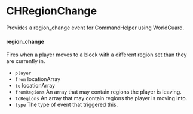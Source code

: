 CHRegionChange
=====
Provides a region_change event for CommandHelper using WorldGuard.

#### region_change
Fires when a player moves to a block with a different region set than they are currently in.
* `player`
* `from` locationArray
* `to` locationArray
* `fromRegions` An array that may contain regions the player is leaving.
* `toRegions` An array that may contain regions the player is moving into.
* `type` The type of event that triggered this.